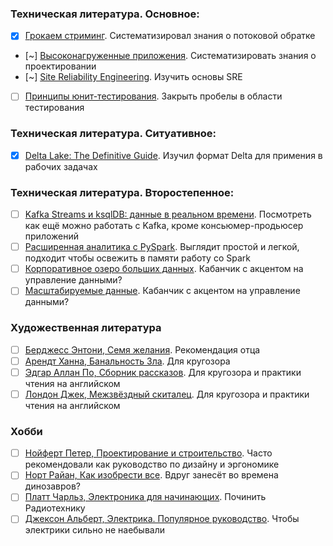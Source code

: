 ### Техническая литература. Основное:
- [x] [Грокаем стриминг](https://ozon.ru/t/224eJdg). Систематизировал знания о потоковой обратке
- [~] [Высоконагруженные приложения](). Систематизировать знания о проектировании
- [~] [Site Reliability Engineering](https://ozon.ru/t/rLb5kYL). Изучить основы SRE
- [ ] [Принципы юнит-тестирования](https://ozon.ru/t/AR7jWRK). Закрыть пробелы в области тестирования

### Техническая литература. Ситуативное:
- [x] [Delta Lake: The Definitive Guide](https://www.oreilly.com/library/view/delta-lake-the/9781098151935/). Изучил формат Delta для примения в рабочих задачах

### Техническая литература. Второстепенное:
- [ ] [Kafka Streams и ksqlDB: данные в реальном времени](https://ozon.ru/t/Ql9jQG1). Посмотреть как ещё можно работать с Kafka, кроме консьюмер-продьюсер приложений
- [ ] [Расширенная аналитика с PySpark](https://ozon.ru/t/R9wjGDE). Выглядит простой и легкой, подходит чтобы освежить в памяти работу со Spark
- [ ] [Корпоративное озеро больших данных](https://ozon.ru/t/7n9Qoa0). Кабанчик с акцентом на управление данными?
- [ ] [Масштабируемые данные](https://ozon.ru/t/k19PMEk). Кабанчик с акцентом на управление данными?

### Художественная литература
- [ ] [Берджесс Энтони, Семя желания](https://ozon.ru/t/qAoKpR8). Рекомендация отца
- [ ] [Арендт Ханна, Банальность Зла](https://ozon.ru/t/Wkoe07Q). Для кругозора
- [ ] [Эдгар Аллан По, Сборник рассказов](https://ozon.ru/t/DygP4Pq). Для кругозора и практики чтения на английском
- [ ] [Лондон Джек, Межзвёздный скиталец](https://ozon.ru/t/3Z1l099). Для кругозора и практики чтения на английском

### Хобби
- [ ] [Нойферт Петер, Проектирование и строительство](). Часто рекомендовали как руководство по дизайну и эргономике
- [ ] [Норт Райан, Как изобрести все](https://ozon.ru/t/akXnRE7). Вдруг занесёт во времена динозавров?
- [ ] [Платт Чарльз, Электроника для начинающих](https://ozon.ru/t/wq8K9jJ). Починить Радиотехнику
- [ ] [Джексон Альберт, Электрика. Популярное руководство](https://ozon.ru/t/dENKKEl). Чтобы электрики сильно не наебывали
